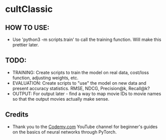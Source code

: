# cultClassic

## HOW TO USE:
- Use 'python3 -m scripts.train' to call the training function. Will make this prettier later.

## TODO:
- TRAINING: Create scripts to train the model on real data, cost/loss function, adjusting weights, etc.
- EVALUATION: Create scripts to "use" the model on new data and present accuracy statistics. RMSE, NDCG, Precision@k, Recall@k? 
- OUTPUT: For output later - find a way to map movie IDs to movie names so that the output movies actually make sense.

## Credits
- Thank you to the [Codemy.com](https://www.youtube.com/@Codemycom) YouTube channel for beginner's guides on the basics of neural networks through PyTorch.